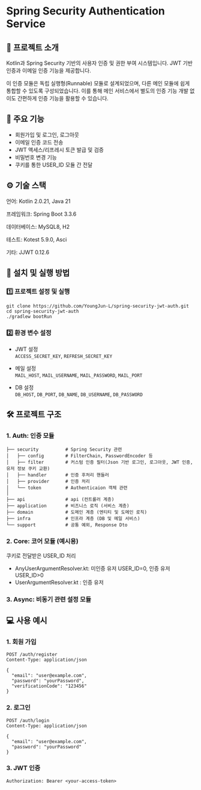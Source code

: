 # Spring Security Authentication Service

## 📌 프로젝트 소개

Kotlin과 Spring Security 기반의 사용자 인증 및 권한 부여 시스템입니다. JWT 기반 인증과 이메일 인증 기능을 제공합니다.

이 인증 모듈은 독립 실행형(Runnable) 모듈로 설계되었으며, 다른 메인 모듈에 쉽게 통합할 수 있도록 구성되었습니다. 이를 통해 메인 서비스에서 별도의 인증 기능 개발 없이도 간편하게 인증 기능을 활용할 수
있습니다.

## 🚀 주요 기능

- 회원가입 및 로그인, 로그아웃
- 이메일 인증 코드 전송
- JWT 액세스/리프레시 토큰 발급 및 검증
- 비밀번호 변경 기능
- 쿠키를 통한 USER_ID 모듈 간 전달

## ⚙️ 기술 스택

언어: Kotlin 2.0.21, Java 21

프레임워크: Spring Boot 3.3.6

데이터베이스: MySQL8, H2

테스트: Kotest 5.9.0, Asci

기타: JJWT 0.12.6

## 🔧 설치 및 실행 방법

### 1️⃣ 프로젝트 설정 및 실행

```
git clone https://github.com/YoungJun-L/spring-security-jwt-auth.git
cd spring-security-jwt-auth
./gradlew bootRun
```

### 2️⃣ 환경 변수 설정

- JWT 설정  
  `ACCESS_SECRET_KEY`, `REFRESH_SECRET_KEY`

- 메일 설정  
  `MAIL_HOST`, `MAIL_USERNAME`, `MAIL_PASSWORD`, `MAIL_PORT`

- DB 설정  
  `DB_HOST`, `DB_PORT`, `DB_NAME`, `DB_USERNAME`, `DB_PASSWORD`

## 🛠️ 프로젝트 구조

### 1. Auth: 인증 모듈

```
├── security          # Spring Security 관련
│   ├── config        # FilterChain, PasswordEncoder 등
│   ├── filter        # 커스텀 인증 필터(Json 기반 로그인, 로그아웃, JWT 인증, 유저 정보 쿠키 교환)
│   ├── handler       # 인증 후처리 핸들러
│   ├── provider      # 인증 처리
│   └── token         # Authenticaion 객체 관련
│
├── api               # api (컨트롤러 계층)
├── application       # 비즈니스 로직 (서비스 계층)
├── domain            # 도메인 계층 (엔티티 및 도메인 로직)
├── infra             # 인프라 계층 (DB 및 메일 서비스)
└── support           # 공통 예외, Response Dto
```

### 2. Core: 코어 모듈 (예시용)

쿠키로 전달받은 USER_ID 처리

- AnyUserArgumentResolver.kt: 미인증 유저 USER_ID=0, 인증 유저 USER_ID>0
- UserArgumentResolver.kt : 인증 유저

### 3. Async: 비동기 관련 설정 모듈

## 💻 사용 예시

### 1. 회원 가입

```
POST /auth/register
Content-Type: application/json

{
  "email": "user@example.com",
  "password": "yourPassword",
  "verificationCode": "123456"
}
```

### 2. 로그인

```
POST /auth/login
Content-Type: application/json

{
  "email": "user@example.com",
  "password": "yourPassword"
}
```

### 3. JWT 인증

```
Authorization: Bearer <your-access-token>
```
